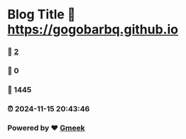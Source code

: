 # Blog Title :link: https://gogobarbq.github.io 
### :page_facing_up: [2](https://gogobarbq.github.io/tag.html) 
### :speech_balloon: 0 
### :hibiscus: 1445 
### :alarm_clock: 2024-11-15 20:43:46 
### Powered by :heart: [Gmeek](https://github.com/Meekdai/Gmeek)
